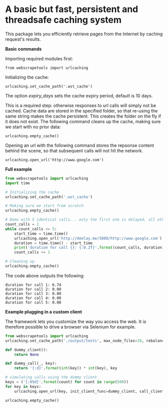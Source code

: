 # A basic but fast, persistent and threadsafe caching system

This package lets you efficiently retrieve pages from the Internet by caching request's results.

**Basic commands**

Importing required modules first:

`from webscrapetools import urlcaching`
 
Initializing the cache:

`urlcaching.set_cache_path('.wst_cache')`
    
The option _expiry_days_ sets the cache expiry period, default is 10 days.
    
This is a required step: otherwise responses to url calls will simply not be cached.
Cache data are stored in the specified folder, so that re-using the same string makes the cache persistent. This creates
the folder on the fly if it does not exist.
The following command cleans up the cache, making sure we start with no prior data:

`urlcaching.empty_cache()`
    
Opening an url with the following command stores the repsonse content behind the scene, so that subsequent calls will
not hit the network.

`urlcaching.open_url('http://www.google.com')`
    
    
**Full example**

```python
from webscrapetools import urlcaching
import time

# Initializing the cache
urlcaching.set_cache_path('.wst_cache')

# Making sure we start from scratch
urlcaching.empty_cache()

# Demo with 5 identical calls... only the first one is delayed, all others are hitting the cache
count_calls = 1
while count_calls <= 5:
    start_time = time.time()
    urlcaching.open_url('http://deelay.me/5000/http://www.google.com')
    duration = time.time() - start_time
    print('duration for call {}: {:0.2f}'.format(count_calls, duration))
    count_calls += 1

# Cleaning up
urlcaching.empty_cache()
```
The code above outputs the following:

    duration for call 1: 6.74
    duration for call 2: 0.00
    duration for call 3: 0.00
    duration for call 4: 0.00
    duration for call 5: 0.00

**Example plugging in a custom client**

The framework lets you customize the way you access the web. It is therefore possible to drive a browser 
via Selenium for example.

```python
from webscrapetools import urlcaching
urlcaching.set_cache_path('./output/tests', max_node_files=10, rebalancing_limit=100)

def dummy_client():
    return None

def dummy_call(_, key):
    return '{:d}'.format(int(key)) * int(key), key

# simulating calls using the dummy client
keys = ('{:05d}'.format(count) for count in range(500))
for key in keys:
    urlcaching.open_url(key, init_client_func=dummy_client, call_client_func=dummy_call)

urlcaching.empty_cache()
    
```
